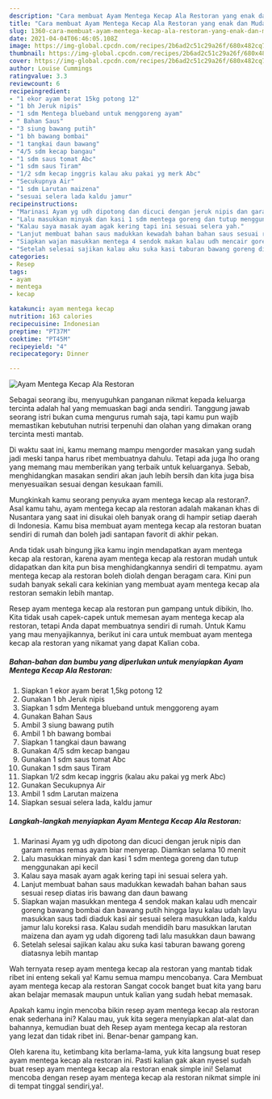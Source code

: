 ```yaml
---
description: "Cara membuat Ayam Mentega Kecap Ala Restoran yang enak dan Mudah Dibuat"
title: "Cara membuat Ayam Mentega Kecap Ala Restoran yang enak dan Mudah Dibuat"
slug: 1360-cara-membuat-ayam-mentega-kecap-ala-restoran-yang-enak-dan-mudah-dibuat
date: 2021-04-04T06:46:05.108Z
image: https://img-global.cpcdn.com/recipes/2b6ad2c51c29a26f/680x482cq70/ayam-mentega-kecap-ala-restoran-foto-resep-utama.jpg
thumbnail: https://img-global.cpcdn.com/recipes/2b6ad2c51c29a26f/680x482cq70/ayam-mentega-kecap-ala-restoran-foto-resep-utama.jpg
cover: https://img-global.cpcdn.com/recipes/2b6ad2c51c29a26f/680x482cq70/ayam-mentega-kecap-ala-restoran-foto-resep-utama.jpg
author: Louise Cummings
ratingvalue: 3.3
reviewcount: 6
recipeingredient:
- "1 ekor ayam berat 15kg potong 12"
- "1 bh Jeruk nipis"
- "1 sdm Mentega blueband untuk menggoreng ayam"
- " Bahan Saus"
- "3 siung bawang putih"
- "1 bh bawang bombai"
- "1 tangkai daun bawang"
- "4/5 sdm kecap bangau"
- "1 sdm saus tomat Abc"
- "1 sdm saus Tiram"
- "1/2 sdm kecap inggris kalau aku pakai yg merk Abc"
- "Secukupnya Air"
- "1 sdm Larutan maizena"
- "sesuai selera lada kaldu jamur"
recipeinstructions:
- "Marinasi Ayam yg udh dipotong dan dicuci dengan jeruk nipis dan garam remas remas ayam biar menyerap. Diamkan selama 10 menit"
- "Lalu masukkan minyak dan kasi 1 sdm mentega goreng dan tutup menggunakan api kecil"
- "Kalau saya masak ayam agak kering tapi ini sesuai selera yah."
- "Lanjut membuat bahan saus madukkan kewadah bahan bahan saus sesuai resep diatas iris bawang dan daun bawang"
- "Siapkan wajan masukkan mentega 4 sendok makan kalau udh mencair goreng bawang bombai dan bawang putih hingga layu kalau udah layu masukkan saus tadi diaduk kasi air sesuai selera masukkan lada, kaldu jamur lalu koreksi rasa. Kalau sudah mendidih baru masukkan larutan maizena dan ayam yg udah digoreng tadi lalu masukkan daun bawang"
- "Setelah selesai sajikan kalau aku suka kasi taburan bawang goreng diatasnya lebih mantap"
categories:
- Resep
tags:
- ayam
- mentega
- kecap

katakunci: ayam mentega kecap 
nutrition: 163 calories
recipecuisine: Indonesian
preptime: "PT37M"
cooktime: "PT45M"
recipeyield: "4"
recipecategory: Dinner

---
```



![Ayam Mentega Kecap Ala Restoran](https://img-global.cpcdn.com/recipes/2b6ad2c51c29a26f/680x482cq70/ayam-mentega-kecap-ala-restoran-foto-resep-utama.jpg)

Sebagai seorang ibu, menyuguhkan panganan nikmat kepada keluarga tercinta adalah hal yang memuaskan bagi anda sendiri. Tanggung jawab seorang istri bukan cuma mengurus rumah saja, tapi kamu pun wajib memastikan kebutuhan nutrisi terpenuhi dan olahan yang dimakan orang tercinta mesti mantab.

Di waktu  saat ini, kamu memang mampu mengorder masakan yang sudah jadi meski tanpa harus ribet membuatnya dahulu. Tetapi ada juga lho orang yang memang mau memberikan yang terbaik untuk keluarganya. Sebab, menghidangkan masakan sendiri akan jauh lebih bersih dan kita juga bisa menyesuaikan sesuai dengan kesukaan famili. 



Mungkinkah kamu seorang penyuka ayam mentega kecap ala restoran?. Asal kamu tahu, ayam mentega kecap ala restoran adalah makanan khas di Nusantara yang saat ini disukai oleh banyak orang di hampir setiap daerah di Indonesia. Kamu bisa membuat ayam mentega kecap ala restoran buatan sendiri di rumah dan boleh jadi santapan favorit di akhir pekan.

Anda tidak usah bingung jika kamu ingin mendapatkan ayam mentega kecap ala restoran, karena ayam mentega kecap ala restoran mudah untuk didapatkan dan kita pun bisa menghidangkannya sendiri di tempatmu. ayam mentega kecap ala restoran boleh diolah dengan beragam cara. Kini pun sudah banyak sekali cara kekinian yang membuat ayam mentega kecap ala restoran semakin lebih mantap.

Resep ayam mentega kecap ala restoran pun gampang untuk dibikin, lho. Kita tidak usah capek-capek untuk memesan ayam mentega kecap ala restoran, tetapi Anda dapat membuatnya sendiri di rumah. Untuk Kamu yang mau menyajikannya, berikut ini cara untuk membuat ayam mentega kecap ala restoran yang nikamat yang dapat Kalian coba.

<!--inarticleads1-->

##### Bahan-bahan dan bumbu yang diperlukan untuk menyiapkan Ayam Mentega Kecap Ala Restoran:

1. Siapkan 1 ekor ayam berat 1,5kg potong 12
1. Gunakan 1 bh Jeruk nipis
1. Siapkan 1 sdm Mentega blueband untuk menggoreng ayam
1. Gunakan  Bahan Saus
1. Ambil 3 siung bawang putih
1. Ambil 1 bh bawang bombai
1. Siapkan 1 tangkai daun bawang
1. Gunakan 4/5 sdm kecap bangau
1. Gunakan 1 sdm saus tomat Abc
1. Gunakan 1 sdm saus Tiram
1. Siapkan 1/2 sdm kecap inggris (kalau aku pakai yg merk Abc)
1. Gunakan Secukupnya Air
1. Ambil 1 sdm Larutan maizena
1. Siapkan sesuai selera lada, kaldu jamur




<!--inarticleads2-->

##### Langkah-langkah menyiapkan Ayam Mentega Kecap Ala Restoran:

1. Marinasi Ayam yg udh dipotong dan dicuci dengan jeruk nipis dan garam remas remas ayam biar menyerap. Diamkan selama 10 menit
1. Lalu masukkan minyak dan kasi 1 sdm mentega goreng dan tutup menggunakan api kecil
1. Kalau saya masak ayam agak kering tapi ini sesuai selera yah.
1. Lanjut membuat bahan saus madukkan kewadah bahan bahan saus sesuai resep diatas iris bawang dan daun bawang
1. Siapkan wajan masukkan mentega 4 sendok makan kalau udh mencair goreng bawang bombai dan bawang putih hingga layu kalau udah layu masukkan saus tadi diaduk kasi air sesuai selera masukkan lada, kaldu jamur lalu koreksi rasa. Kalau sudah mendidih baru masukkan larutan maizena dan ayam yg udah digoreng tadi lalu masukkan daun bawang
1. Setelah selesai sajikan kalau aku suka kasi taburan bawang goreng diatasnya lebih mantap




Wah ternyata resep ayam mentega kecap ala restoran yang mantab tidak ribet ini enteng sekali ya! Kamu semua mampu mencobanya. Cara Membuat ayam mentega kecap ala restoran Sangat cocok banget buat kita yang baru akan belajar memasak maupun untuk kalian yang sudah hebat memasak.

Apakah kamu ingin mencoba bikin resep ayam mentega kecap ala restoran enak sederhana ini? Kalau mau, yuk kita segera menyiapkan alat-alat dan bahannya, kemudian buat deh Resep ayam mentega kecap ala restoran yang lezat dan tidak ribet ini. Benar-benar gampang kan. 

Oleh karena itu, ketimbang kita berlama-lama, yuk kita langsung buat resep ayam mentega kecap ala restoran ini. Pasti kalian gak akan nyesel sudah buat resep ayam mentega kecap ala restoran enak simple ini! Selamat mencoba dengan resep ayam mentega kecap ala restoran nikmat simple ini di tempat tinggal sendiri,ya!.

